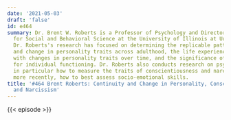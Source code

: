 ```yaml
---
date: '2021-05-03'
draft: 'false'
id: e464
summary: Dr. Brent W. Roberts is a Professor of Psychology and Director of the Center
  for Social and Behavioral Science at the University of Illinois at Urbana-Champaign.
  Dr. Roberts's research has focused on determining the replicable patterns of continuity
  and change in personality traits across adulthood, the life experiences associated
  with changes in personality traits over time, and the significance of these changes
  for individual functioning. Dr. Roberts also conducts research on psychometric issues,
  in particular how to measure the traits of conscientiousness and narcissism, and
  more recently, how to best assess socio-emotional skills.
title: '#464 Brent Roberts: Continuity and Change in Personality, Conscientiousness,
  and Narcissism'
---
```

{{< episode >}}
